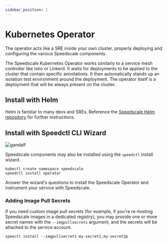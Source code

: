 ```yaml
---
sidebar_position: 1
---
```

# Kubernetes Operator

The operator acts like a SRE inside your own cluster, properly deploying and
configuring the various Speedscale components.

The Speedscale Kubernetes Operator works similarly to a service mesh controller
like Istio or Linkerd. It waits for deployments to be applied to the cluster
that contain specific annotations. It then automatically stands up an isolation
test environment around the deployment. The operator itself is a deployment
that will be always present on the cluster.

## Install with Helm

Helm is familiar to many devs and SREs.  Reference the
[Speedscale Helm repository](https://github.com/speedscale/operator-helm) for further instructions.

## Install with Speedctl CLI Wizard

![gandalf](https://media.giphy.com/media/TcdpZwYDPlWXC/giphy.gif)

Speedscale components may also be installed using the `speedctl` install wizard.

```
kubectl create namespace speedscale
speedctl install operator
```

Answer the wizard's questions to install the Speedscale Operator and instrument your service with Speedscale.

### Adding Image Pull Secrets

If you need custom image pull secrets (for example, if you're re-hosting
Speedscale images in a dedicated registry), you may provide one or more secret
names with the `--imgpullsecrets` argument, and the secrets will be attached to
the service account.

```
speectl install --imgpullsecrets my-secret1,my-secret2p
```

